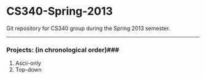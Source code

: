 CS340-Spring-2013
=================

Git repository for CS340 group during the Spring 2013 semester.  


-----------------------------------------
### Projects: (in chronological order)###

1. Ascii-only  
2. Top-down  


